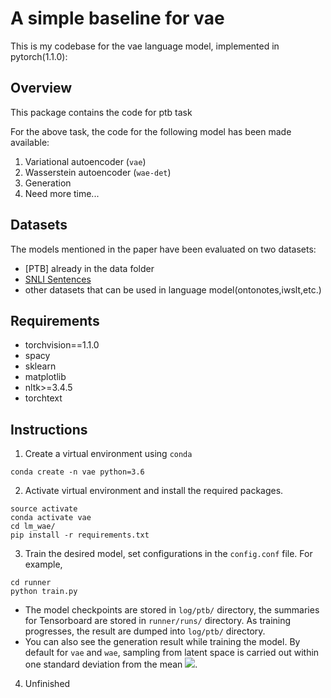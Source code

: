 
# A simple baseline for vae

This is my codebase for the vae language model, implemented in pytorch(1.1.0):

## Overview
This package contains the code for ptb task

For the above task, the code for the following model has been made available:
1. Variational autoencoder (`vae`) 
2. Wasserstein autoencoder (`wae-det`) 
3. Generation
4. Need more time...


## Datasets
The models mentioned in the paper have been evaluated on two datasets:
 - [PTB] already in the data folder
 - [SNLI Sentences](https://nlp.stanford.edu/projects/snli/) 
 - other datasets that can be used in language model(ontonotes,iwslt,etc.)


## Requirements
- torchvision==1.1.0
- spacy
- sklearn
- matplotlib
- nltk>=3.4.5
- torchtext


## Instructions
1. Create a virtual environment using `conda`
```
conda create -n vae python=3.6
```
2. Activate virtual environment and install the required packages. 
```
source activate
conda activate vae
cd lm_wae/
pip install -r requirements.txt
```
3. Train the desired model, set configurations in the `config.conf` file. For example,
```
cd runner
python train.py 
``` 
- The model checkpoints are stored in `log/ptb/` directory, the summaries for Tensorboard are stored in `runner/runs/` directory. As training progresses, the result are dumped into `log/ptb/` directory.
- You can also see the generation result while training the model.
By default for `vae` and `wae`, sampling from latent space is carried out within one standard deviation from the mean <img src="https://latex.codecogs.com/svg.latex?\Large&space;z=\mu+\sigma\otimes\epsilon"/>. 
4. Unfinished
